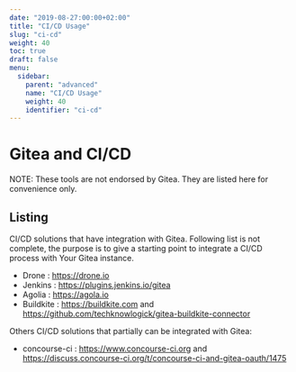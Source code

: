 ```yaml
---
date: "2019-08-27:00:00+02:00"
title: "CI/CD Usage"
slug: "ci-cd"
weight: 40
toc: true
draft: false
menu:
  sidebar:
    parent: "advanced"
    name: "CI/CD Usage"
    weight: 40
    identifier: "ci-cd"
---
```


# Gitea and CI/CD

NOTE: These tools are not endorsed by Gitea. They are listed here for convenience only.

## Listing

CI/CD solutions that have integration with Gitea. Following list is not complete,
the purpose is to give a starting point to integrate a CI/CD process with Your Gitea instance.

 - Drone : https://drone.io
 - Jenkins : https://plugins.jenkins.io/gitea
 - Agolia :  https://agola.io
 - Buildkite : https://buildkite.com and https://github.com/techknowlogick/gitea-buildkite-connector


Others CI/CD solutions that partially can be integrated with Gitea:
 - concourse-ci : https://www.concourse-ci.org and https://discuss.concourse-ci.org/t/concourse-ci-and-gitea-oauth/1475
